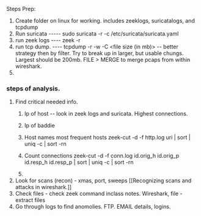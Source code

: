 Steps Prep:

1. Create folder on linux for working. includes zeeklogs, suricatalogs, and tcpdump
2. Run suricata ----- sudo suricata -r <file>  -c /etc/suricata/suricata.yaml
3. run zeek logs ---- zeek -r <file>
4. run tcp dump. ---- tcpdump -r <inputfile> -w <output> -C <file size (in mb)> -- better strategy then by filter. Try to break up in larger, but usable chungs. Largest should be 200mb. FILE > MERGE to merge pcaps from within wireshark.
5.

###  steps of analysis.
1.  Find critical needed info. 
	1. Ip of host -- look in zeek logs and suricata. Highest connections. 
	2. Ip of baddie
	3. Host names most frequent hosts 
zeek-cut -d -f http.log uri | sort | uniq -c | sort -rn
	4. Count connections
zeek-cut -d -f conn.log id.orig_h id.orig_p id.resp_h id.resp_p | sort | uniq -c | sort -rn

	5. 
1. Look for scans (recon) - xmas, port, sweeps 
[[Recognizing scans and attacks in wireshark.]]
3.  Check files - check zeek command inclass notes.
	Wireshark, file - extract files
 4. Go through logs to find anomolies. FTP. EMAIL details, logins. 
		
	
	 

	

